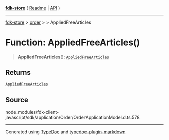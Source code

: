 [**fdk-store**](../../../README.md) ( [Readme](../../../README.md) \| [API](../../../API.md) )

---

[fdk-store](../../../API.md) > [order](../../README.md) > [<internal>](../README.md) > AppliedFreeArticles

# Function: AppliedFreeArticles()

> **AppliedFreeArticles**(): [`AppliedFreeArticles`](../type-aliases/type-alias.AppliedFreeArticles.md)

## Returns

[`AppliedFreeArticles`](../type-aliases/type-alias.AppliedFreeArticles.md)

## Source

node_modules/fdk-client-javascript/sdk/application/Order/OrderApplicationModel.d.ts:578

---

Generated using [TypeDoc](https://typedoc.org/) and [typedoc-plugin-markdown](https://www.npmjs.com/package/typedoc-plugin-markdown)
